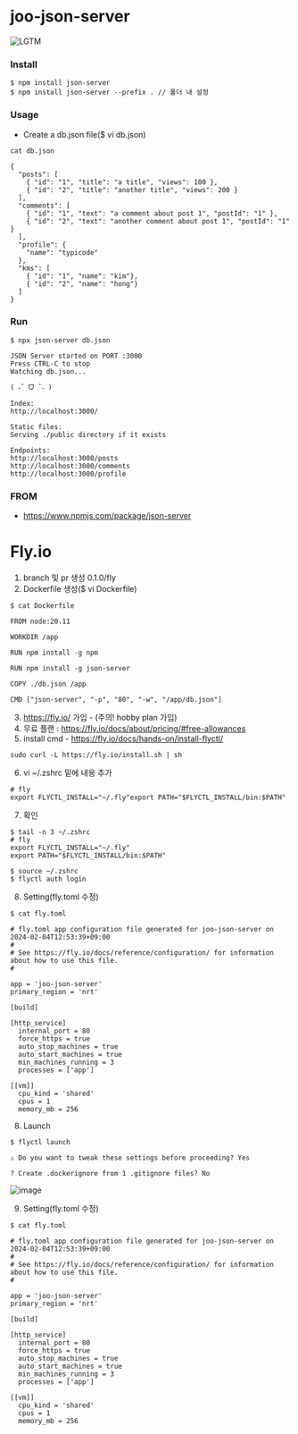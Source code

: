 # joo-json-server

![LGTM](https://i.lgtm.fun/2ozo.png)

### Install
```
$ npm install json-server
$ npm install json-server --prefix . // 폴더 내 설정
```

### Usage
- Create a db.json file($ vi db.json)
```
cat db.json

{
  "posts": [
    { "id": "1", "title": "a title", "views": 100 },
    { "id": "2", "title": "another title", "views": 200 }
  ],
  "comments": [
    { "id": "1", "text": "a comment about post 1", "postId": "1" },
    { "id": "2", "text": "another comment about post 1", "postId": "1" }
  ],
  "profile": {
    "name": "typicode"
  },
  "kms": [
    { "id": "1", "name": "kim"},
    { "id": "2", "name": "hong"}
  ]
}
```


### Run
```
$ npx json-server db.json

JSON Server started on PORT :3000
Press CTRL-C to stop
Watching db.json...

( ˶ˆ ᗜ ˆ˵ )

Index:
http://localhost:3000/

Static files:
Serving ./public directory if it exists

Endpoints:
http://localhost:3000/posts
http://localhost:3000/comments
http://localhost:3000/profile

```


### FROM
- https://www.npmjs.com/package/json-server



# Fly.io
1. branch 및 pr 생성 0.1.0/fly
2. Dockerfile 생성($ vi Dockerfile) 
```
$ cat Dockerfile

FROM node:20.11

WORKDIR /app

RUN npm install -g npm

RUN npm install -g json-server

COPY ./db.json /app

CMD ["json-server", "-p", "80", "-w", "/app/db.json"]

```
3. https://fly.io/ 가입 - (주의! hobby plan 가입)
4. 무료 플랜 : https://fly.io/docs/about/pricing/#free-allowances
5. install cmd - https://fly.io/docs/hands-on/install-flyctl/
```
sudo curl -L https://fly.io/install.sh | sh
```

6. vi ~/.zshrc 밑에 내용 추가
```
# fly
export FLYCTL_INSTALL="~/.fly"export PATH="$FLYCTL_INSTALL/bin:$PATH"
```

7. 확인
```
$ tail -n 3 ~/.zshrc
# fly
export FLYCTL_INSTALL="~/.fly"
export PATH="$FLYCTL_INSTALL/bin:$PATH"

$ source ~/.zshrc
$ flyctl auth login
```

8. Setting(fly.toml 수정)
```
$ cat fly.toml

# fly.toml app configuration file generated for joo-json-server on 2024-02-04T12:53:39+09:00
#
# See https://fly.io/docs/reference/configuration/ for information about how to use this file.
#

app = 'joo-json-server'
primary_region = 'nrt'

[build]

[http_service]
  internal_port = 80
  force_https = true
  auto_stop_machines = true
  auto_start_machines = true
  min_machines_running = 3
  processes = ['app']

[[vm]]
  cpu_kind = 'shared'
  cpus = 1
  memory_mb = 256

```

8. Launch
```
$ flyctl launch

⚠️ Do you want to tweak these settings before proceeding? Yes

? Create .dockerignore from 1 .gitignore files? No
```
![image](https://github.com/hyunsungJoo/joo-json-server/assets/91647614/04d79465-958e-419a-a283-c1ecf74dc803)

9. Setting(fly.toml 수정)
```
$ cat fly.toml

# fly.toml app configuration file generated for joo-json-server on 2024-02-04T12:53:39+09:00
#
# See https://fly.io/docs/reference/configuration/ for information about how to use this file.
#

app = 'joo-json-server'
primary_region = 'nrt'

[build]

[http_service]
  internal_port = 80
  force_https = true
  auto_stop_machines = true
  auto_start_machines = true
  min_machines_running = 3
  processes = ['app']

[[vm]]
  cpu_kind = 'shared'
  cpus = 1
  memory_mb = 256
